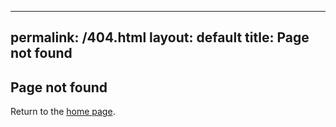 <!-- 404.html -->
---
permalink: /404.html
layout: default
title: Page not found
---

<section>
  <h2>Page not found</h2>
  <p>Return to the <a href="{{ '/' | relative_url }}">home page</a>.</p>
</section>
